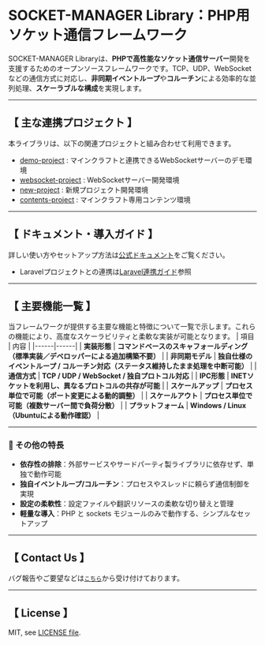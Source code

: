 # SOCKET-MANAGER Library：PHP用ソケット通信フレームワーク

SOCKET-MANAGER Libraryは、**PHPで高性能なソケット通信サーバー**開発を支援するためのオープンソースフレームワークです。TCP、UDP、WebSocketなどの通信方式に対応し、**非同期イベントループ**や**コルーチン**による効率的な並列処理、**スケーラブルな構成**を実現します。

---

## 【 主な連携プロジェクト 】

本ライブラリは、以下の関連プロジェクトと組み合わせて利用できます。

- [demo-project](https://github.com/socket-manager/demo-project) : マインクラフトと連携できるWebSocketサーバーのデモ環境
- [websocket-project](https://github.com/socket-manager/websocket-project) : WebSocketサーバー開発環境
- [new-project](https://github.com/socket-manager/new-project) : 新規プロジェクト開発環境
- [contents-project](https://github.com/socket-manager/contents-project) : マインクラフト専用コンテンツ環境

---

## 【 ドキュメント・導入ガイド 】

詳しい使い方やセットアップ方法は[公式ドキュメント](https://socket-manager.github.io/document/)をご覧ください。

- Laravelプロジェクトとの連携は[Laravel連携ガイド](https://socket-manager.github.io/document/laravel.html)参照

---

## 【 主要機能一覧 】
当フレームワークが提供する主要な機能と特徴について一覧で示します。これらの機能により、高度なスケーラビリティと柔軟な実装が可能となります。
| 項目 | 内容 |
|------|------|
| **実装形態** | **コマンドベースのスキャフォールディング（標準実装／デベロッパーによる追加構築不要）** |
| **非同期モデル** | **独自仕様のイベントループ / コルーチン対応（ステータス維持したまま処理を中断可能）** |
| **通信方式** | **TCP / UDP / WebSocket / 独自プロトコル対応** |
| **IPC形態** | **INETソケットを利用し、異なるプロトコルの共存が可能** |
| **スケールアップ** | **プロセス単位で可能（ポート変更による動的調整）** |
| **スケールアウト** | **プロセス単位で可能（複数サーバー間で負荷分散）** |
| **プラットフォーム** | **Windows / Linux（Ubuntuによる動作確認）** |

---

### 🧭 その他の特長

- **依存性の排除**：外部サービスやサードパーティ製ライブラリに依存せず、単独で動作可能  
- **独自イベントループ/コルーチン**：プロセスやスレッドに頼らず通信制御を実現  
- **設定の柔軟性**：設定ファイルや翻訳リソースの柔軟な切り替えと管理  
- **軽量な導入**：PHP と sockets モジュールのみで動作する、シンプルなセットアップ

---

## 【 Contact Us 】
バグ報告やご要望などは<a href="mailto:lib.tech.engineer@gmail.com">`こちら`</a>から受け付けております。

---

## 【 License 】
MIT, see <a href="https://github.com/socket-manager/library/blob/main/LICENSE">LICENSE file</a>.